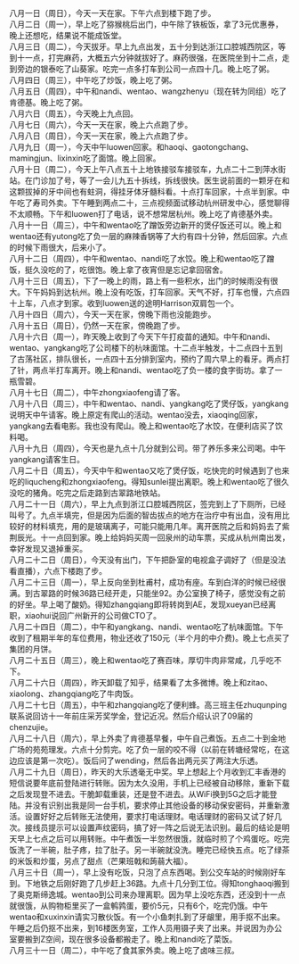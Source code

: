 八月一日（周日），今天一天在家。下午六点到楼下跑了步。</br>
八月二日（周一），早上吃了猕猴桃后出门，中午除了铁板饭，拿了3元优惠券，晚上还想吃，结果说不能成饭堂。</br>
八月三日（周二），今天拔牙。早上九点出发，五十分到达浙江口腔城西院区，等到十一点，打完麻药，大概五六分钟就拔好了。麻药很强，在医院坐到十二点，走到旁边的银泰吃了山葵家。吃完一点多打车到公司一点四十几。晚上吃了粥。</br>
八月四日（周三），中午吃了炒饭，晚上吃了粥。</br>
八月五日（周四），中午和nandi、wentao、wangzhenyu（现在转为同组）吃了肯德基。晚上吃了粥。</br>
八月六日（周五），今天晚上九点回。</br>
八月七日（周六），今天一天在家，晚上六点跑了步。</br>
八月八日（周日），今天一天在家，晚上六点跑了步。</br>
八月九日（周一），今天中午luowen回家。和haoqi、gaotongchang、mamingjun、lixinxin吃了面馆。晚上回家。</br>
八月十日（周二），今天上午八点五十上地铁接驳车接驳车，九点二十二到萍水街站。在门诊加了号，等了一会儿九五十拆线，拆线很快。医生说前面的一颗牙在和这颗拔掉的牙中间也有蛀洞，得挂牙体牙髓科看。十点打车回家，十点半到家。中午吃了寿司外卖。下午睡到两点二十，三点视频面试移动杭州研发中心，感觉聊得不太顺畅。下午和luowen打了电话，说不想常居杭州。晚上吃了肯德基外卖。</br>
八月十一日（周三），中午和wentao吃了蹭饭旁边新开的煲仔饭还可以。晚上和wentao还有yutong吃了负一层的麻辣香锅等了大约有四十分钟，然后回家。六点的时候下雨很大，后来小了。</br>
八月十二日（周四），中午和wentao、nandi吃了水饺。晚上和wentao吃了蹭饭，挺久没吃的了，吃很饱。晚上拿了夜宵但是忘记拿回宿舍。</br>
八月十三日（周五），下了一晚上的雨，路上有一些积水，出门的时候雨没有很大。下午妈妈到达杭州。晚上没有吃饭，打车回家。天气不好，打车也慢，六点四十上车，八点才到家。收到luowen送的途明Harrison双肩包一个。</br>
八月十四日（周六），今天一天在家，傍晚下雨也没能跑步。</br>
八月十五日（周日），仍然一天在家，傍晚跑了步。</br>
八月十六日（周一），昨天晚上收到了今天下午打疫苗的通知。中午和nandi、wentao、yangkang吃了公司楼下的杭味面馆。十二点半触发，十二点四十五到了古荡社区，排队很长，一点四十五分排到室内，预约了周六早上的看牙。两点打了针，两点半打车离开。晚上和nandi、wentao吃了负一楼的食字街坊。拿了一瓶雪碧。</br>
八月十七日（周二），中午zhongxiaofeng请了客。</br>
八月十八日（周三），中午和wentao、nandi、yangkang吃了煲仔饭，yangkang说明天中午请客。晚上原定有爬山的活动。wentao没去，xiaoqing回家，yangkang去看电影。我也没有爬山。晚上和wentao吃了水饺，在便利店买了饮料喝。</br>
八月十九日（周四），今天也是九点十几分就到公司。带了养乐多来公司喝。中午yangkang请客生日。</br>
八月二十日（周五），今天中午和wentao又吃了煲仔饭，吃快完的时候遇到了也来吃的liqucheng和zhongxiaofeng。得知sunlei提出离职。晚上和wentao吃了很久没吃的猪角。吃完之后走路到古翠路地铁站。</br>
八月二十一日（周六），早上九点到浙江口腔城西院区，签完到上了下厕所，已经叫号了。九点半填完，但是因为后面的智齿拔点的地方在治疗中有出血，没有用比较好的材料填充，用的是玻璃离子，可能只能用几年。离开医院之后和妈妈去了紫荆辰光。十一点回到家。晚上给妈妈买周一回泉州的动车票，买成从杭州南出发，幸好发现又退掉重买。</br>
八月二十二日（周日），今天没有出门，下午把卧室的电视盒子调好了（但是没法看直播），六点下楼跑了步。</br>
八月二十三日（周一），早上反向坐到杜甫村，成功有座。车到白洋的时候已经很满。到古翠路的时候36路已经开走，只能坐92。办公室换了椅子，感觉没有之前的好坐。早上喝了酸奶。得知zhangqiang即将转岗到AE，发现xueyan已经离职，xiaohui说回广州新开的公司做CTO了。</br>
八月二十四日（周二），中午和yangkang、nandi、wentao吃了杭味面馆。下午收到了租期半年的车位费用，物业还收了150元（半个月的中介费)。晚上七点买了集团的月饼。</br>
八月二十五日（周三），晚上和wentao吃了赛百味，厚切牛肉非常咸，几乎吃不下。 </br>
八月二十六日（周四），昨天卸载了知乎，结果看了太多微博。晚上和zitao、xiaolong、zhangqiang吃了牛肉饭。 </br>
八月二十七日（周五），中午和zhangqiang吃了便利蜂。高三班主任zhuqunping联系说回访十一年前庄采芳奖学金，登记近况。然后介绍认识了09届的chenzujie。</br>
八月二十八日（周六），早上外卖了肯德基早餐，中午自己煮饭。五点二十到金地广场的苑苑理发。六点十分剪完。吃了负一层的咬不得（以前在转塘经常吃，在这边应该是第一次吃）。饭后问了wending，然后各出两元买了两注大乐透。</br>
八月二十九日（周日），昨天的大乐透毫无中奖。早上想起上个月收到汇丰香港的短信说要年底前登陆进行转账。因为太久没用，手机上已经被自动移除，重新下载之后发现登不进去。干脆卸载重装，还是登不进去。从WiFi换到5G之后才能登陆。并没有识别出我是同一台手机，要求停止其他设备的移动保安密码，并重新激活。设置好好之后转账无法使用，要求打电话理财。电话理财的密码又试了好几次。接线员提示可以设置声纹密码，搞了好一阵之后说无法识别。最后的结论是明天早上七点之后可以用转账。中午煮饭一半忽然很饿，就临时煎了个鸡蛋吃。吃完饭洗了一半碗，肚子疼，拉了肚子。另一半碗就没洗。睡完已经快五点。吃了绿茶的米饭和炒蛋，另点了甜点（芒果班戟和蒟蒻大福）。</br>
八月三十日（周一），早上没有吃饭，只泡了点东西喝。到公交车站的时候刚好车到。下地铁之后刚好跑了几步赶上36路。九点十几分到工位。得知tonghaoqi搬到了奥克斯缔逸城。wentao到公司来办理离职。因为早上没吃东西，还没到十一点就很饿，从购物柜里买了一盒鹌鹑蛋，要价5元，只有6个，吃完仍饿。中午wentao和xuxinxin请实习散伙饭。有一个小鱼刺扎到了牙龈里，用手抠不出来。午睡之后仍抠不出来，到16楼医务室，工作人员用镊子夹了出来。并说因为办公室要搬到Z空间，现在很多设备都搬走了。晚上和nandi吃了菜饭。</br>
八月三十一日（周二），中午吃了食其家外卖。晚上吃了卤味三叔。</br>
